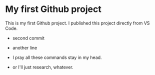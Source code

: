 # My first Github project
This is my first Github project. I published this project directly from VS Code.

- second commit
- another line

- I pray all these commands stay in my head.
- or I'll just research, whatever.
